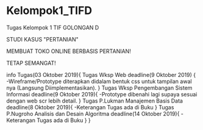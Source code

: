 # Kelompok1_TIFD
Tugas Kelompok 1 TIF GOLONGAN D

STUDI KASUS "PERTANIAN"

MEMBUAT TOKO ONLINE BERBASIS PERTANIAN!

<!-- source untuk cart/keranjang
https://www.tutorialswb.com/2018/10/membuat-shopping-cart-simple.html
 -->


TETAP SEMANGAT!

info Tugas(03 Oktober 2019){
    Tugas Wksp Web deadline(9 Oktober 2019) {
        -Wireframe/Prototype diterapkan didalam bentuk css untuk tampilan awal nya (Langsung Diimplementasikan).
    }
    Tugas Wksp Pengembangan Sistem Informasi deadline(9 Oktober 2019){
        -Prototype dibenahi lagi supaya sesuai dengan web scr lebih detail.
    }
    Tugas P.Lukman Manajemen Basis Data deadline(8 Oktober 2019){
        -Keterangan Tugas ada di Buku
    }
    Tugas P.Nugroho Analisis dan Desain Algoritma deadline(14 Oktober 2019){
        -Keterangan Tugas ada di Buku
    }
}

